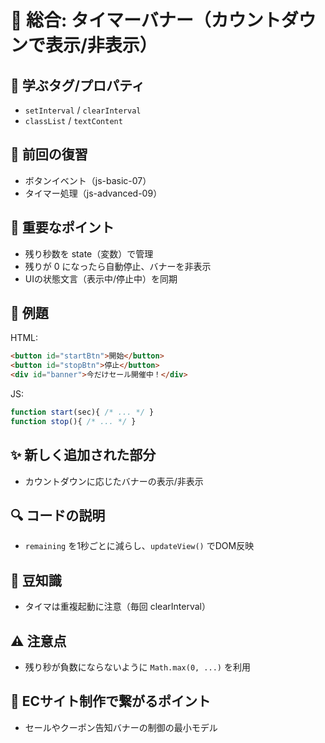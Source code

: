 # 🧩 総合: タイマーバナー（カウントダウンで表示/非表示）

## **🧩 学ぶタグ/プロパティ**
- `setInterval` / `clearInterval`
- `classList` / `textContent`

## **🔁 前回の復習**
- ボタンイベント（js-basic-07）
- タイマー処理（js-advanced-09）

## **📌 重要なポイント**
- 残り秒数を state（変数）で管理
- 残りが 0 になったら自動停止、バナーを非表示
- UIの状態文言（表示中/停止中）を同期

## **🧪 例題**
HTML:
```html
<button id="startBtn">開始</button>
<button id="stopBtn">停止</button>
<div id="banner">今だけセール開催中！</div>
```
JS:
```js
function start(sec){ /* ... */ }
function stop(){ /* ... */ }
```

## **✨ 新しく追加された部分**
- カウントダウンに応じたバナーの表示/非表示

## **🔍 コードの説明**
- `remaining` を1秒ごとに減らし、`updateView()` でDOM反映

## **📖 豆知識**
- タイマは重複起動に注意（毎回 clearInterval）

## **⚠️ 注意点**
- 残り秒が負数にならないように `Math.max(0, ...)` を利用

## **🛒 ECサイト制作で繋がるポイント**
- セールやクーポン告知バナーの制御の最小モデル

